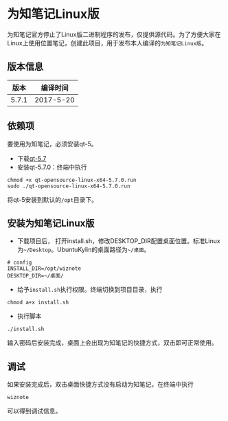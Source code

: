 # 为知笔记Linux版


为知笔记官方停止了Linux版二进制程序的发布，仅提供源代码。为了方便大家在Linux上使用位置笔记，创建此项目，用于发布本人编译的``为知笔记Linux版``。

## 版本信息

| 版本 | 编译时间 |
|:--:|:--:|
|5.7.1 | 2017-5-20 |

## 依赖项
要使用为知笔记，必须安装qt-5。

+ 下载[qt-5.7](http://download.qt.io/official_releases/qt/5.7/5.7.0/qt-opensource-linux-x64-5.7.0.run)
+ 安装qt-5.7.0：终端中执行

```
chmod +x qt-opensource-linux-x64-5.7.0.run
sudo ./qt-opensource-linux-x64-5.7.0.run
```
将qt-5安装到默认的``/opt``目录下。

## 安装为知笔记Linux版

+ 下载项目后， 打开install.sh，修改DESKTOP_DIR配置桌面位置。标准Linux为``~/Desktop``。UbuntuKylin的桌面路径为``~/桌面``。
```
# config
INSTALL_DIR=/opt/wiznote
DESKTOP_DIR=~/桌面/
```
+ 给予``install.sh``执行权限。终端切换到项目目录，执行
```
chmod a+x install.sh
```
+ 执行脚本
```
./install.sh
```
输入密码后安装完成，桌面上会出现为知笔记的快捷方式，双击即可正常使用。

## 调试
如果安装完成后，双击桌面快捷方式没有启动为知笔记，在终端中执行
```
wiznote
```
可以得到调试信息。
